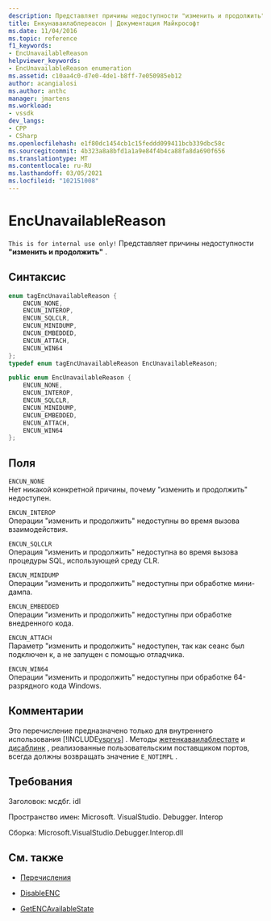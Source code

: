 ```yaml
---
description: Представляет причины недоступности "изменить и продолжить".
title: Енкунаваилаблереасон | Документация Майкрософт
ms.date: 11/04/2016
ms.topic: reference
f1_keywords:
- EncUnavailableReason
helpviewer_keywords:
- EncUnavailableReason enumeration
ms.assetid: c10aa4c0-d7e0-4de1-b8ff-7e050985eb12
author: acangialosi
ms.author: anthc
manager: jmartens
ms.workload:
- vssdk
dev_langs:
- CPP
- CSharp
ms.openlocfilehash: e1f80dc1454cb1c15feddd099411bcb339dbc58c
ms.sourcegitcommit: 4b323a8a8bfd1a1a9e84f4b4ca88fa8da690f656
ms.translationtype: MT
ms.contentlocale: ru-RU
ms.lasthandoff: 03/05/2021
ms.locfileid: "102151008"
---
```

# <a name="encunavailablereason"></a>EncUnavailableReason
`This is for internal use only!` Представляет причины недоступности **"изменить и продолжить"** .

## <a name="syntax"></a>Синтаксис

```cpp
enum tagEncUnavailableReason {
    ENCUN_NONE,
    ENCUN_INTEROP,
    ENCUN_SQLCLR,
    ENCUN_MINIDUMP,
    ENCUN_EMBEDDED,
    ENCUN_ATTACH,
    ENCUN_WIN64
};
typedef enum tagEncUnavailableReason EncUnavailableReason;
```

```csharp
public enum EncUnavailableReason {
    ENCUN_NONE,
    ENCUN_INTEROP,
    ENCUN_SQLCLR,
    ENCUN_MINIDUMP,
    ENCUN_EMBEDDED,
    ENCUN_ATTACH,
    ENCUN_WIN64
};
```

## <a name="fields"></a>Поля
`ENCUN_NONE`\
Нет никакой конкретной причины, почему "изменить и продолжить" недоступен.

`ENCUN_INTEROP`\
Операции "изменить и продолжить" недоступны во время вызова взаимодействия.

`ENCUN_SQLCLR`\
Операция "изменить и продолжить" недоступна во время вызова процедуры SQL, использующей среду CLR.

`ENCUN_MINIDUMP`\
Операции "изменить и продолжить" недоступны при обработке мини-дампа.

`ENCUN_EMBEDDED`\
Операции "изменить и продолжить" недоступны при обработке внедренного кода.

`ENCUN_ATTACH`\
Параметр "изменить и продолжить" недоступен, так как сеанс был подключен к, а не запущен с помощью отладчика.

`ENCUN_WIN64`\
Операции "изменить и продолжить" недоступны при обработке 64-разрядного кода Windows.

## <a name="remarks"></a>Комментарии
Это перечисление предназначено только для внутреннего использования [!INCLUDE[vsprvs](../../../code-quality/includes/vsprvs_md.md)] . Методы [жетенкаваилаблестате](../../../extensibility/debugger/reference/idebugprocess3-getencavailablestate.md) и [дисаблинк](../../../extensibility/debugger/reference/idebugprocess3-disableenc.md) , реализованные пользовательским поставщиком портов, всегда должны возвращать значение `E_NOTIMPL` .

## <a name="requirements"></a>Требования
Заголовок: мсдбг. idl

Пространство имен: Microsoft. VisualStudio. Debugger. Interop

Сборка: Microsoft.VisualStudio.Debugger.Interop.dll

## <a name="see-also"></a>См. также
- [Перечисления](../../../extensibility/debugger/reference/enumerations-visual-studio-debugging.md)

- [DisableENC](../../../extensibility/debugger/reference/idebugprocess3-disableenc.md)

- [GetENCAvailableState](../../../extensibility/debugger/reference/idebugprocess3-getencavailablestate.md)
